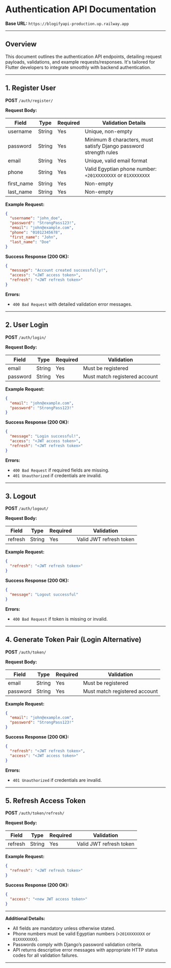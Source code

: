 # Authentication API Documentation

**Base URL:** `https://blogifyapi-production.up.railway.app`

---

## Overview

This document outlines the authentication API endpoints, detailing request payloads, validations, and example requests/responses. It's tailored for Flutter developers to integrate smoothly with backend authentication.

---

## 1. Register User

**POST** `/auth/register/`

**Request Body:**

| Field       | Type   | Required | Validation Details                                                |
| ----------- | ------ | -------- | ----------------------------------------------------------------- |
| username    | String | Yes      | Unique, non-empty                                                 |
| password    | String | Yes      | Minimum 8 characters, must satisfy Django password strength rules |
| email       | String | Yes      | Unique, valid email format                                        |
| phone       | String | Yes      | Valid Egyptian phone number: `+201XXXXXXXX` or `01XXXXXXXX`       |
| first\_name | String | Yes      | Non-empty                                                         |
| last\_name  | String | Yes      | Non-empty                                                         |

**Example Request:**

```json
{
  "username": "john_doe",
  "password": "StrongPass123!",
  "email": "john@example.com",
  "phone": "01012345678",
  "first_name": "John",
  "last_name": "Doe"
}
```

**Success Response (200 OK):**

```json
{
  "message": "Account created successfully!",
  "access": "<JWT access token>",
  "refresh": "<JWT refresh token>"
}
```

**Errors:**

* `400 Bad Request` with detailed validation error messages.

---

## 2. User Login

**POST** `/auth/login/`

**Request Body:**

| Field    | Type   | Required | Validation                    |
| -------- | ------ | -------- | ----------------------------- |
| email    | String | Yes      | Must be registered            |
| password | String | Yes      | Must match registered account |

**Example Request:**

```json
{
  "email": "john@example.com",
  "password": "StrongPass123!"
}
```

**Success Response (200 OK):**

```json
{
  "message": "Login successful!",
  "access": "<JWT access token>",
  "refresh": "<JWT refresh token>"
}
```

**Errors:**

* `400 Bad Request` if required fields are missing.
* `401 Unauthorized` if credentials are invalid.

---

## 3. Logout

**POST** `/auth/logout/`

**Request Body:**

| Field   | Type   | Required | Validation              |
| ------- | ------ | -------- | ----------------------- |
| refresh | String | Yes      | Valid JWT refresh token |

**Example Request:**

```json
{
  "refresh": "<JWT refresh token>"
}
```

**Success Response (200 OK):**

```json
{
  "message": "Logout successful"
}
```

**Errors:**

* `400 Bad Request` if token is missing or invalid.

---

## 4. Generate Token Pair (Login Alternative)

**POST** `/auth/token/`

**Request Body:**

| Field    | Type   | Required | Validation                    |
| -------- | ------ | -------- | ----------------------------- |
| email    | String | Yes      | Must be registered            |
| password | String | Yes      | Must match registered account |

**Example Request:**

```json
{
  "email": "john@example.com",
  "password": "StrongPass123!"
}
```

**Success Response (200 OK):**

```json
{
  "refresh": "<JWT refresh token>",
  "access": "<JWT access token>"
}
```

**Errors:**

* `401 Unauthorized` if credentials are invalid.

---

## 5. Refresh Access Token

**POST** `/auth/token/refresh/`

**Request Body:**

| Field   | Type   | Required | Validation              |
| ------- | ------ | -------- | ----------------------- |
| refresh | String | Yes      | Valid JWT refresh token |

**Example Request:**

```json
{
  "refresh": "<JWT refresh token>"
}
```

**Success Response (200 OK):**

```json
{
  "access": "<new JWT access token>"
}
```
---

**Additional Details:**

* All fields are mandatory unless otherwise stated.
* Phone numbers must be valid Egyptian numbers (`+201XXXXXXXX` or `01XXXXXXXX`).
* Passwords comply with Django’s password validation criteria.
* API returns descriptive error messages with appropriate HTTP status codes for all validation failures.

---
